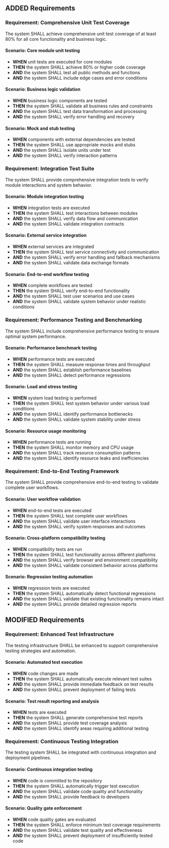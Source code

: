 ## ADDED Requirements

### Requirement: Comprehensive Unit Test Coverage
The system SHALL achieve comprehensive unit test coverage of at least 80% for all core functionality and business logic.

#### Scenario: Core module unit testing
- **WHEN** unit tests are executed for core modules
- **THEN** the system SHALL achieve 80% or higher code coverage
- **AND** the system SHALL test all public methods and functions
- **AND** the system SHALL include edge cases and error conditions

#### Scenario: Business logic validation
- **WHEN** business logic components are tested
- **THEN** the system SHALL validate all business rules and constraints
- **AND** the system SHALL test data transformation and processing
- **AND** the system SHALL verify error handling and recovery

#### Scenario: Mock and stub testing
- **WHEN** components with external dependencies are tested
- **THEN** the system SHALL use appropriate mocks and stubs
- **AND** the system SHALL isolate units under test
- **AND** the system SHALL verify interaction patterns

### Requirement: Integration Test Suite
The system SHALL provide comprehensive integration tests to verify module interactions and system behavior.

#### Scenario: Module integration testing
- **WHEN** integration tests are executed
- **THEN** the system SHALL test interactions between modules
- **AND** the system SHALL verify data flow and communication
- **AND** the system SHALL validate integration contracts

#### Scenario: External service integration
- **WHEN** external services are integrated
- **THEN** the system SHALL test service connectivity and communication
- **AND** the system SHALL verify error handling and fallback mechanisms
- **AND** the system SHALL validate data exchange formats

#### Scenario: End-to-end workflow testing
- **WHEN** complete workflows are tested
- **THEN** the system SHALL verify end-to-end functionality
- **AND** the system SHALL test user scenarios and use cases
- **AND** the system SHALL validate system behavior under realistic conditions

### Requirement: Performance Testing and Benchmarking
The system SHALL include comprehensive performance testing to ensure optimal system performance.

#### Scenario: Performance benchmark testing
- **WHEN** performance tests are executed
- **THEN** the system SHALL measure response times and throughput
- **AND** the system SHALL establish performance baselines
- **AND** the system SHALL detect performance regressions

#### Scenario: Load and stress testing
- **WHEN** system load testing is performed
- **THEN** the system SHALL test system behavior under various load conditions
- **AND** the system SHALL identify performance bottlenecks
- **AND** the system SHALL validate system stability under stress

#### Scenario: Resource usage monitoring
- **WHEN** performance tests are running
- **THEN** the system SHALL monitor memory and CPU usage
- **AND** the system SHALL track resource consumption patterns
- **AND** the system SHALL identify resource leaks and inefficiencies

### Requirement: End-to-End Testing Framework
The system SHALL provide comprehensive end-to-end testing to validate complete user workflows.

#### Scenario: User workflow validation
- **WHEN** end-to-end tests are executed
- **THEN** the system SHALL test complete user workflows
- **AND** the system SHALL validate user interface interactions
- **AND** the system SHALL verify system responses and outcomes

#### Scenario: Cross-platform compatibility testing
- **WHEN** compatibility tests are run
- **THEN** the system SHALL test functionality across different platforms
- **AND** the system SHALL verify browser and environment compatibility
- **AND** the system SHALL validate consistent behavior across platforms

#### Scenario: Regression testing automation
- **WHEN** regression tests are executed
- **THEN** the system SHALL automatically detect functional regressions
- **AND** the system SHALL validate that existing functionality remains intact
- **AND** the system SHALL provide detailed regression reports

## MODIFIED Requirements

### Requirement: Enhanced Test Infrastructure
The testing infrastructure SHALL be enhanced to support comprehensive testing strategies and automation.

#### Scenario: Automated test execution
- **WHEN** code changes are made
- **THEN** the system SHALL automatically execute relevant test suites
- **AND** the system SHALL provide immediate feedback on test results
- **AND** the system SHALL prevent deployment of failing tests

#### Scenario: Test result reporting and analysis
- **WHEN** tests are executed
- **THEN** the system SHALL generate comprehensive test reports
- **AND** the system SHALL provide test coverage analysis
- **AND** the system SHALL identify areas requiring additional testing

### Requirement: Continuous Testing Integration
The testing system SHALL be integrated with continuous integration and deployment pipelines.

#### Scenario: Continuous integration testing
- **WHEN** code is committed to the repository
- **THEN** the system SHALL automatically trigger test execution
- **AND** the system SHALL validate code quality and functionality
- **AND** the system SHALL provide feedback to developers

#### Scenario: Quality gate enforcement
- **WHEN** code quality gates are evaluated
- **THEN** the system SHALL enforce minimum test coverage requirements
- **AND** the system SHALL validate test quality and effectiveness
- **AND** the system SHALL prevent deployment of insufficiently tested code
